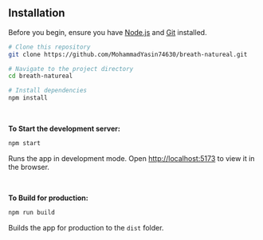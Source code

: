 ## Installation

Before you begin, ensure you have [Node.js](https://nodejs.org/) and [Git](https://git-scm.com) installed.

```bash
# Clone this repository
git clone https://github.com/MohammadYasin74630/breath-natureal.git

# Navigate to the project directory
cd breath-natureal

# Install dependencies
npm install
```

<br/>

**To Start the development server:**
```bash
npm start
```
Runs the app in development mode. Open [http://localhost:5173](http://localhost:5173) to view it in the browser.

<br/>

**To Build for production:**
```bash
npm run build
```
Builds the app for production to the `dist` folder.
